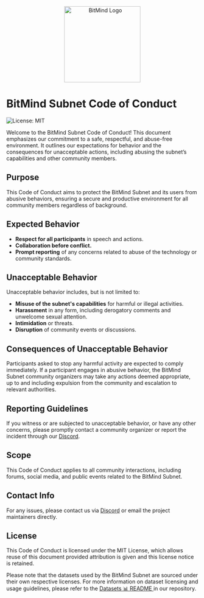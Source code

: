 <center>
    <img src="../static/Bitmind-Logo.png" alt="BitMind Logo" width="200"/>
</center>

# BitMind Subnet Code of Conduct

![License: MIT](https://img.shields.io/badge/License-MIT-yellow.svg)

Welcome to the BitMind Subnet Code of Conduct! This document emphasizes our commitment to a safe, respectful, and abuse-free environment. It outlines our expectations for behavior and the consequences for unacceptable actions, including abusing the subnet’s capabilities and other community members.

## Purpose

This Code of Conduct aims to protect the BitMind Subnet and its users from abusive behaviors, ensuring a secure and productive environment for all community members regardless of background.

## Expected Behavior

- **Respect for all participants** in speech and actions.
- **Collaboration before conflict.**
- **Prompt reporting** of any concerns related to abuse of the technology or community standards.

## Unacceptable Behavior

Unacceptable behavior includes, but is not limited to:
- **Misuse of the subnet's capabilities** for harmful or illegal activities.
- **Harassment** in any form, including derogatory comments and unwelcome sexual attention.
- **Intimidation** or threats.
- **Disruption** of community events or discussions.

## Consequences of Unacceptable Behavior

Participants asked to stop any harmful activity are expected to comply immediately. If a participant engages in abusive behavior, the BitMind Subnet community organizers may take any actions deemed appropriate, up to and including expulsion from the community and escalation to relevant authorities.

## Reporting Guidelines

If you witness or are subjected to unacceptable behavior, or have any other concerns, please promptly contact a community organizer or report the incident through our [Discord](https://discord.gg/bitmind).

## Scope

This Code of Conduct applies to all community interactions, including forums, social media, and public events related to the BitMind Subnet.

## Contact Info

For any issues, please contact us via [Discord](https://discord.gg/bitmind) or email the project maintainers directly.

## License

This Code of Conduct is licensed under the MIT License, which allows reuse of this document provided attribution is given and this license notice is retained.

Please note that the datasets used by the BitMind Subnet are sourced under their own respective licenses. For more information on dataset licensing and usage guidelines, please refer to the [Datasets 📊 README ](Datasets.md) in our repository.
